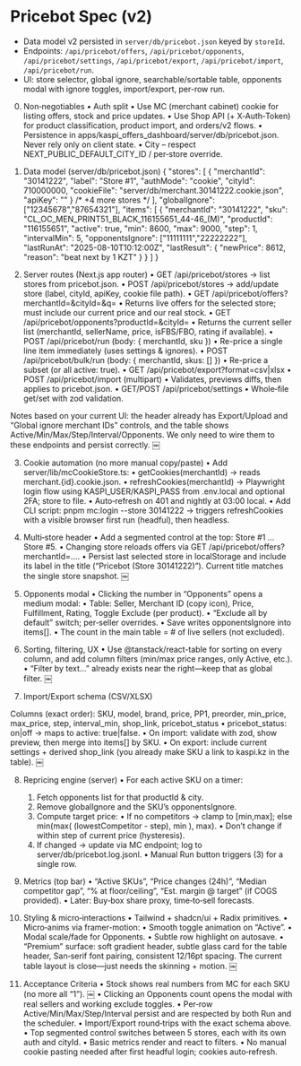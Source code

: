 # Pricebot Spec (v2)
- Data model v2 persisted in `server/db/pricebot.json` keyed by `storeId`.
- Endpoints: `/api/pricebot/offers`, `/api/pricebot/opponents`, `/api/pricebot/settings`, `/api/pricebot/export`, `/api/pricebot/import`, `/api/pricebot/run`.
- UI: store selector, global ignore, searchable/sortable table, opponents modal with ignore toggles, import/export, per-row run.
0) Non‑negotiables
	•	Auth split
	•	Use MC (merchant cabinet) cookie for listing offers, stock and price updates.
	•	Use Shop API (+ X‑Auth‑Token) for product classification, product import, and orders/v2 flows.
	•	Persistence in apps/kaspi_offers_dashboard/server/db/pricebot.json. Never rely only on client state.
	•	City – respect NEXT_PUBLIC_DEFAULT_CITY_ID / per‑store override.

1) Data model (server/db/pricebot.json)
{
  "stores": [
    {
      "merchantId": "30141222",
      "label": "Store #1",
      "authMode": "cookie",
      "cityId": 710000000,
      "cookieFile": "server/db/merchant.30141222.cookie.json",
      "apiKey": ""
    }
    /* +4 more stores */
  ],
  "globalIgnore": ["12345678","87654321"],
  "items": [
    {
      "merchantId": "30141222",
      "sku": "CL_OC_MEN_PRINT51_BLACK_116155651_44-46_(M)",
      "productId": "116155651",
      "active": true,
      "min": 8600,
      "max": 9000,
      "step": 1,
      "intervalMin": 5,
      "opponentsIgnore": ["11111111","22222222"],
      "lastRunAt": "2025-08-10T10:12:00Z",
      "lastResult": { "newPrice": 8612, "reason": "beat next by 1 KZT" }
    }
  ]
}
2) Server routes (Next.js app router)
	•	GET /api/pricebot/stores → list stores from pricebot.json.
	•	POST /api/pricebot/stores → add/update store (label, cityId, apiKey, cookie file path).
	•	GET /api/pricebot/offers?merchantId=&cityId=&q=
	•	Returns live offers for the selected store; must include our current price and our real stock.
	•	GET /api/pricebot/opponents?productId=&cityId=
	•	Returns the current seller list (merchantId, sellerName, price, isFBS/FBO, rating if available).
	•	POST /api/pricebot/run (body: { merchantId, sku })
	•	Re-price a single line item immediately (uses settings & ignores).
	•	POST /api/pricebot/bulk/run (body: { merchantId, skus: [] })
	•	Re-price a subset (or all active: true).
	•	GET /api/pricebot/export?format=csv|xlsx
	•	POST /api/pricebot/import (multipart)
	•	Validates, previews diffs, then applies to pricebot.json.
	•	GET/POST /api/pricebot/settings
	•	Whole‑file get/set with zod validation.

Notes based on your current UI: the header already has Export/Upload and “Global ignore merchant IDs” controls, and the table shows Active/Min/Max/Step/Interval/Opponents. We only need to wire them to these endpoints and persist correctly.  ￼

3) Cookie automation (no more manual copy/paste)
	•	Add server/lib/mcCookieStore.ts:
	•	getCookies(merchantId) → reads merchant.{id}.cookie.json.
	•	refreshCookies(merchantId) → Playwright login flow using KASPI_USER/KASPI_PASS from .env.local and optional 2FA; store to file.
	•	Auto‑refresh on 401 and nightly at 03:00 local.
	•	Add CLI script: pnpm mc:login --store 30141222 → triggers refreshCookies with a visible browser first run (headful), then headless.

4) Multi‑store header
	•	Add a segmented control at the top: Store #1 … Store #5.
	•	Changing store reloads offers via GET /api/pricebot/offers?merchantId=....
	•	Persist last selected store in localStorage and include its label in the title (“Pricebot (Store 30141222)”). Current title matches the single store snapshot.  ￼

5) Opponents modal
	•	Clicking the number in “Opponents” opens a medium modal:
	•	Table: Seller, Merchant ID (copy icon), Price, Fulfillment, Rating, Toggle Exclude (per product).
	•	“Exclude all by default” switch; per‑seller overrides.
	•	Save writes opponentsIgnore into items[].
	•	The count in the main table = # of live sellers (not excluded).

6) Sorting, filtering, UX
	•	Use @tanstack/react-table for sorting on every column, and add column filters (min/max price ranges, only Active, etc.).
	•	“Filter by text…” already exists near the right—keep that as global filter.  ￼

7) Import/Export schema (CSV/XLSX)

Columns (exact order):
SKU, model, brand, price, PP1, preorder, min_price, max_price, step, interval_min, shop_link, pricebot_status
	•	pricebot_status: on|off → maps to active: true|false.
	•	On import: validate with zod, show preview, then merge into items[] by SKU.
	•	On export: include current settings + derived shop_link (you already make SKU a link to kaspi.kz in the table).  ￼

8) Repricing engine (server)
	•	For each active SKU on a timer:
	1.	Fetch opponents list for that productId & city.
	2.	Remove globalIgnore and the SKU’s opponentsIgnore.
	3.	Compute target price:
	•	If no competitors → clamp to [min,max]; else min(max( (lowestCompetitor - step), min ), max).
	•	Don’t change if within step of current price (hysteresis).
	4.	If changed → update via MC endpoint; log to server/db/pricebot.log.jsonl.
	•	Manual Run button triggers (3) for a single row.

9) Metrics (top bar)
	•	“Active SKUs”, “Price changes (24h)”, “Median competitor gap”, “% at floor/ceiling”, “Est. margin @ target” (if COGS provided).
	•	Later: Buy‑box share proxy, time‑to‑sell forecasts.

10) Styling & micro‑interactions
	•	Tailwind + shadcn/ui + Radix primitives.
	•	Micro‑anims via framer-motion:
	•	Smooth toggle animation on “Active”.
	•	Modal scale/fade for Opponents.
	•	Subtle row highlight on autosave.
	•	“Premium” surface: soft gradient header, subtle glass card for the table header, San‑serif font pairing, consistent 12/16pt spacing. The current table layout is close—just needs the skinning + motion.  ￼

11) Acceptance Criteria
	•	Stock shows real numbers from MC for each SKU (no more all “1”).  ￼
	•	Clicking an Opponents count opens the modal with real sellers and working exclude toggles.
	•	Per‑row Active/Min/Max/Step/Interval persist and are respected by both Run and the scheduler.
	•	Import/Export round‑trips with the exact schema above.
	•	Top segmented control switches between 5 stores, each with its own auth and cityId.
	•	Basic metrics render and react to filters.
	•	No manual cookie pasting needed after first headful login; cookies auto‑refresh.